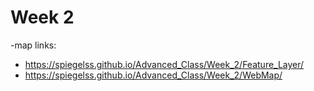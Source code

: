 # Week 2

-map links: <br/>
* https://spiegelss.github.io/Advanced_Class/Week_2/Feature_Layer/ <br/>
* https://spiegelss.github.io/Advanced_Class/Week_2/WebMap/
